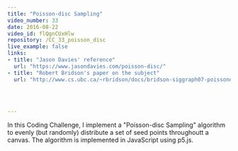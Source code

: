 ```yaml
---
title: "Poisson-disc Sampling"
video_number: 33
date: 2016-08-22
video_id: flQgnCUxHlw
repository: /CC_33_poisson_disc
live_example: false
links:
- title: "Jason Davies' reference"  
  url: "https://www.jasondavies.com/poisson-disc/"
- title: "Robert Bridson's paper on the subject"  
  url: "http://www.cs.ubc.ca/~rbridson/docs/bridson-siggraph07-poissondisk.pdf"
  


  
---
```


In this Coding Challenge, I implement a "Poisson-disc Sampling" algorithm to evenly (but randomly) distribute a set of seed points throughoutt a canvas.  The algorithm is implemented in JavaScript using p5.js.


